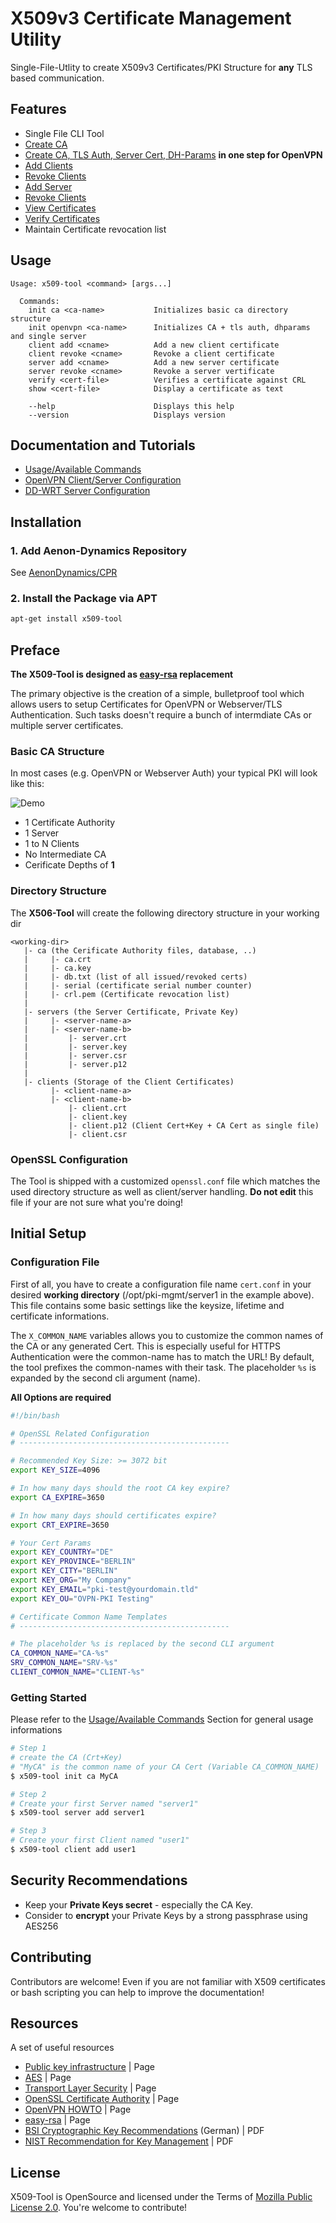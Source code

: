 X509v3 Certificate Management Utility
======================================

Single-File-Utlity to create X509v3 Certificates/PKI Structure for **any** TLS based communication.

## Features ##

* Single File CLI Tool
* [Create CA](docs/Usage.md#init-ca)
* [Create CA, TLS Auth, Server Cert, DH-Params](docs/Usage.md#init-openvpn) **in one step for OpenVPN**
* [Add Clients](docs/Usage.md#client-add)
* [Revoke Clients](docs/Usage.md#client-revoke)
* [Add Server](docs/Usage.md#server-add)
* [Revoke Clients](docs/Usage.md#server-revoke)
* [View Certificates](docs/Usage.md#view-certificate)
* [Verify Certificates](docs/Usage.md#verify-certificate)
* Maintain Certificate revocation list

## Usage ##

```raw
Usage: x509-tool <command> [args...]

  Commands:
    init ca <ca-name>           Initializes basic ca directory structure
    init openvpn <ca-name>      Initializes CA + tls auth, dhparams and single server
    client add <cname>          Add a new client certificate
    client revoke <cname>       Revoke a client certificate
    server add <cname>          Add a new server certificate
    server revoke <cname>       Revoke a server vertificate
    verify <cert-file>          Verifies a certificate against CRL
    show <cert-file>            Display a certificate as text

    --help                      Displays this help
    --version                   Displays version
```


## Documentation and Tutorials ##

* [Usage/Available Commands](docs/Usage.md)
* [OpenVPN Client/Server Configuration](docs/OpenVPN.md)
* [DD-WRT Server Configuration](docs/OpenVPN_DDWRT.md)

## Installation ##

### 1. Add Aenon-Dynamics Repository ###

See [AenonDynamics/CPR](https://github.com/AenonDynamics/CPR#debian-packages)

### 2. Install the Package via APT ###

```bash
apt-get install x509-tool
```

## Preface ##

**The X509-Tool is designed as [easy-rsa](https://github.com/OpenVPN/easy-rsa) replacement**

The primary objective is the creation of a simple, bulletproof tool which allows users to setup Certificates for OpenVPN or Webserver/TLS Authentication.
Such tasks doesn't require a bunch of intermdiate CAs or multiple server certificates.

### Basic CA Structure ###

In most cases (e.g. OpenVPN or Webserver Auth) your typical PKI will look like this:

![Demo](assets/openvpn_structure.png)

* 1 Certificate Authority
* 1 Server 
* 1 to N Clients
* No Intermediate CA
* Cerificate Depths of **1**

### Directory Structure ###

The **X506-Tool** will create the following directory structure in your working dir

```raw
<working-dir>
   |- ca (the Cerificate Authority files, database, ..)
   |     |- ca.crt
   |     |- ca.key
   |     |- db.txt (list of all issued/revoked certs)
   |     |- serial (certificate serial number counter)
   |     |- crl.pem (Certificate revocation list)
   |
   |- servers (the Server Certificate, Private Key)
   |     |- <server-name-a>
   |     |- <server-name-b>
   |         |- server.crt
   |         |- server.key
   |         |- server.csr
   |         |- server.p12
   |
   |- clients (Storage of the Client Certificates)
         |- <client-name-a>
         |- <client-name-b>
             |- client.crt
             |- client.key
             |- client.p12 (Client Cert+Key + CA Cert as single file)
             |- client.csr
```

### OpenSSL Configuration ###

The Tool is shipped with a customized `openssl.conf` file which matches the used directory structure as well as client/server handling.
**Do not edit** this file if your are not sure what you're doing!

## Initial Setup ##

### Configuration File ###

First of all, you have to create a configuration file name `cert.conf` in your desired **working directory** (/opt/pki-mgmt/server1 in the example above). 
This file contains some basic settings like the keysize, lifetime and certificate informations.

The `X_COMMON_NAME` variables allows you to customize the common names of the CA or any generated Cert. This is especially useful for HTTPS Authentication were the common-name has to match the URL!
By default, the tool prefixes the common-names with their task. The placeholder `%s` is expanded by the second cli argument (name).

**All Options are required** 

```bash
#!/bin/bash

# OpenSSL Related Configuration
# -----------------------------------------------

# Recommended Key Size: >= 3072 bit
export KEY_SIZE=4096

# In how many days should the root CA key expire?
export CA_EXPIRE=3650

# In how many days should certificates expire?
export CRT_EXPIRE=3650

# Your Cert Params
export KEY_COUNTRY="DE"
export KEY_PROVINCE="BERLIN"
export KEY_CITY="BERLIN"
export KEY_ORG="My Company"
export KEY_EMAIL="pki-test@yourdomain.tld"
export KEY_OU="OVPN-PKI Testing"

# Certificate Common Name Templates
# -----------------------------------------------

# The placeholder %s is replaced by the second CLI argument
CA_COMMON_NAME="CA-%s"
SRV_COMMON_NAME="SRV-%s"
CLIENT_COMMON_NAME="CLIENT-%s"
```

### Getting Started ###

Please refer to the [Usage/Available Commands](docs/Usage.md) Section for general usage informations

```bash
# Step 1
# create the CA (Crt+Key)
# "MyCA" is the common name of your CA Cert (Variable CA_COMMON_NAME)
$ x509-tool init ca MyCA

# Step 2
# Create your first Server named "server1"
$ x509-tool server add server1

# Step 3
# Create your first Client named "user1"
$ x509-tool client add user1
```

## Security Recommendations ##

* Keep your **Private Keys secret** - especially the CA Key.
* Consider to **encrypt** your Private Keys by a strong passphrase using AES256

## Contributing ##
Contributors are welcome! Even if you are not familiar with X509 certificates or bash scripting you can help to improve the documentation!

## Resources ##

A set of useful resources

* [Public key infrastructure](https://en.wikipedia.org/wiki/Public_key_infrastructure) | Page
* [AES](https://en.wikipedia.org/wiki/<Advanced_Encryption_Standard></Advanced_Encryption_Standard>) | Page
* [Transport Layer Security](https://en.wikipedia.org/wiki/Transport_Layer_Security) | Page
* [OpenSSL Certificate Authority](https://jamielinux.com/docs/openssl-certificate-authority/index.html) | Page
* [OpenVPN HOWTO](https://openvpn.net/index.php/open-source/documentation/howto.html) | Page
* [easy-rsa](https://github.com/OpenVPN/easy-rsa) | Page
* [BSI Cryptographic Key Recommendations](https://www.bsi.bund.de/SharedDocs/Downloads/DE/BSI/Publikationen/TechnischeRichtlinien/TR02102/BSI-TR-02102.pdf?__blob=publicationFile) (German) | PDF
* [NIST Recommendation for Key Management](http://nvlpubs.nist.gov/nistpubs/SpecialPublications/NIST.SP.800-57Pt3r1.pdf) | PDF

## License ##
X509-Tool is OpenSource and licensed under the Terms of [Mozilla Public License 2.0](https://opensource.org/licenses/MPL-2.0). 
You're welcome to contribute!